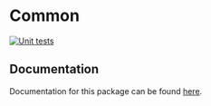 # Common

[![Unit tests](https://github.com/sweetrpg/common/actions/workflows/python-ci.yml/badge.svg)](https://github.com/sweetrpg/common/actions/workflows/python-ci.yml)

## Documentation

Documentation for this package can be found [here](https://sweetrpg.github.io/common).
